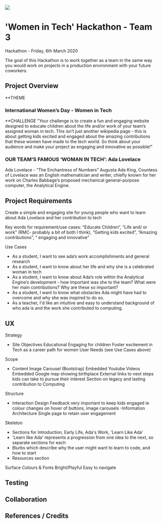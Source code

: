 <img src="https://codeinstitute.s3.amazonaws.com/fullstack/ci_logo_small.png" style="margin: 0;">

# 'Women in Tech' Hackathon - Team 3

Hackathon - Friday, 6th March 2020

The goal of this Hackathon is to work together as a team in the same way you would work on projects in a production environment with your future coworkers.


## Project Overview

**THEME
### International Women’s Day - Women in Tech

**CHALLENGE
"Your challenge is to create a fun and engaging website designed to educate children about the life and/or work of your team’s assigned woman in tech. This isn’t just another wikipedia page - this is about getting kids excited and engaged about the amazing contributions that these women have made to the tech world. So think about your audience and make your project as engaging and innovative as possible!"

### OUR TEAM’S FAMOUS ‘WOMAN IN TECH’: __Ada Lovelace__

Ada Lovelace - “The Enchantress of Numbers”
Augusta Ada King, Countess of Lovelace was an English mathematician and writer, chiefly known for her work on Charles Babbage’s proposed mechanical general-purpose computer, the Analytical Engine.

## Project Requirements

Create a simple and engaging site for young people who want to learn about Ada Lovelace and her contribution to tech

Key words for requirement/use cases: “Educate Children”, “Life and/ or work” (RMC- probably a bit of both I think), “Getting kids excited”, “Amazing contributions”, ” engaging and innovative”

Use Cases
* As a student, I want to see ada’s work accomplishments and general research
* As a student,  I want to know about her life and why she is a celebrated woman in tech
* As a student,  I want to know about Ada’s role within the Analytical Engine’s development - how important was she to the team?  What were her main contributions?  Why are these so important?
* As a student,  I want to know what obstacles Ada might have had to overcome and why she was inspired to do so.
* As a teacher, I'd like an intuitive and easy to understand background of who ada is and the work she contributed to computing.

## UX
Strategy 
- Site Objectives
Educational
Engaging for children
Foster excitement in Tech as a career path for women
User Needs
(see Use Cases above)

Scope
- Content
Image Carousel (Bootstrap)
Embedded Youtube Videos
Embedded Google map showing birthplace
External links to next steps kids can take to pursue their interest
Section on legacy and lasting contribution to Computing

Structure 
- Interaction Design
Feedback very important to keep kids engaged ie colour changes on hover of buttons, image carousels
-Information Architecture
Single page to retain user engagement

Skeleton
 - Sections for Introduction, Early Life, Ada's Work, 'Learn Like Ada'
 - 'Learn like Ada' represents a progression from one idea to the next, so separate sections for each
 - Blurbs which describe why the user might want to learn to code, and how to start
 - Resources section

Surface
Colours & Fonts
Bright/Playful
Easy to navigate

## Testing

## Collaboration

## References / Credits

